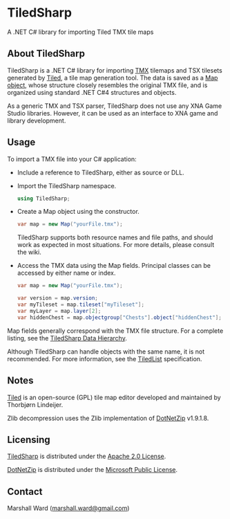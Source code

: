 TiledSharp
==========
A .NET C# library for importing Tiled TMX tile maps

About TiledSharp
----------------
TiledSharp is a .NET C# library for importing [TMX] tilemaps and TSX tilesets
generated by [Tiled][], a tile map generation tool. The data is saved as a [Map
object](https://github.com/marshallward/TiledSharp/wiki/Tiled-Map-Class), whose
structure closely resembles the original TMX file, and is organized using
standard .NET C#4 structures and objects.

As a generic TMX and TSX parser, TiledSharp does not use any XNA Game Studio
libraries. However, it can be used as an interface to XNA game and library
development.

Usage
-----
To import a TMX file into your C# application:

- Include a reference to TiledSharp, either as source or DLL.

- Import the TiledSharp namespace.

    ```csharp
    using TiledSharp;
    ```

- Create a Map object using the constructor.

    ```csharp
    var map = new Map("yourFile.tmx");
    ```
   
   TiledSharp supports both resource names and file paths, and should work as
   expected in most situations. For more details, please consult the wiki.

- Access the TMX data using the Map fields. Principal classes can be accessed
  by either name or index.

    ```csharp
    var map = new Map("yourFile.tmx");

    var version = map.version;
    var myTileset = map.tileset["myTileset"];
    var myLayer = map.layer[2];
    var hiddenChest = map.objectgroup["Chests"].object["hiddenChest"];
    ```

Map fields generally correspond with the TMX file structure. For a complete
listing, see the [TiledSharp Data Hierarchy][].
    
Although TiledSharp can handle objects with the same name, it is not
recommended. For more information, see the [TiledList][] specification.

Notes
-----
[Tiled][] is an open-source (GPL) tile map editor developed and maintained by
Thorbjørn Lindeijer.

Zlib decompression uses the Zlib implementation of [DotNetZip][] v1.9.1.8.

Licensing
---------
[TiledSharp][] is distributed under the [Apache 2.0 License][].

[DotNetZip][] is distributed under the [Microsoft Public License][Ms-PL].

Contact
-------
Marshall Ward (<marshall.ward@gmail.com>)

[TiledSharp]: https://github.com/marshallward/TiledSharp
[Tiled]: http://mapeditor.org
[TMX]: https://github.com/bjorn/tiled/wiki/TMX-Map-Format
[TiledSharp Data Hierarchy]: https://github.com/marshallward/TiledSharp/wiki/TiledSharp-Data-Hierarchy
[TiledList]: https://github.com/marshallward/TiledSharp/wiki/TiledList
[DotNetZip]: http://dotnetzip.codeplex.com
[Apache 2.0 License]: http://www.apache.org/licenses/LICENSE-2.0.txt
[Ms-PL]: http://www.microsoft.com/en-us/openness/licenses.aspx#MPL
